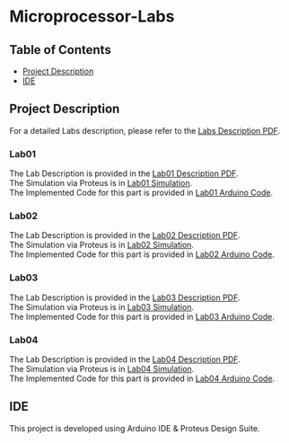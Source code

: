 # Microprocessor-Labs

## Table of Contents
- [Project Description](#project-description)
- [IDE](#ide)

## Project Description
For a detailed Labs description, please refer to the [Labs Description PDF](./دستور20%کار20%آزمایشگاه20%ریزپزدازنده20%و20%زبان20%اسمبلی.pdf.pdf).

### Lab01
The Lab Description is provided in the [Lab01 Description PDF](./Lab01/.pdf). <br />
The Simulation via Proteus is in [Lab01 Simulation](./Lab01/.psdrj). <br />
The Implemented Code for this part is provided in [Lab01 Arduino Code](./Lab01/.ino).

### Lab02
The Lab Description is provided in the [Lab02 Description PDF](./Lab02/.pdf). <br />
The Simulation via Proteus is in [Lab02 Simulation](./Lab02/.psdrj). <br />
The Implemented Code for this part is provided in [Lab02 Arduino Code](./Lab02/.ino).

### Lab03
The Lab Description is provided in the [Lab03 Description PDF](./Lab03/.pdf). <br />
The Simulation via Proteus is in [Lab03 Simulation](./Lab03/.psdrj). <br />
The Implemented Code for this part is provided in [Lab03 Arduino Code](./Lab03/.ino).

### Lab04
The Lab Description is provided in the [Lab04 Description PDF](./Lab04/.pdf). <br />
The Simulation via Proteus is in [Lab04 Simulation](./Lab04/.psdrj). <br />
The Implemented Code for this part is provided in [Lab04 Arduino Code](./Lab04/.ino).

## IDE
This project is developed using Arduino IDE & Proteus Design Suite.
